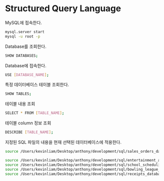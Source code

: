 # Structured Query Language

MySQL에 접속한다.

```bash
mysql.server start
mysql -u root -p
```

Database를 조회한다.

```bash
SHOW DATABASES;
```

Database에 접속한다.

```bash
USE [DATABASE_NAME];
```

특정 데이터베이스 테이블 조회한다.

```bash
SHOW TABLES;
```

테이블 내용 조회

```bash
SELECT * FROM [TABLE_NAME];
```

테이블 column 정보 조회

```bash
DESCRIBE [TABLE_NAME];
```

지정된 SQL 파일의 내용을 현재 선택된 데이터베이스에 적용한다.

```bash
source /Users/kevinliam/Desktop/anthony/development/sql/sales_orders_data.sql;

source /Users/kevinliam/Desktop/anthony/development/sql/entertainment_agency_database.sql;
source /Users/kevinliam/Desktop/anthony/development/sql/school_scheduling_database.sql;
source /Users/kevinliam/Desktop/anthony/development/sql/bowling_league_database.sql;
source /Users/kevinliam/Desktop/anthony/development/sql/receipts_database.sql;
```
